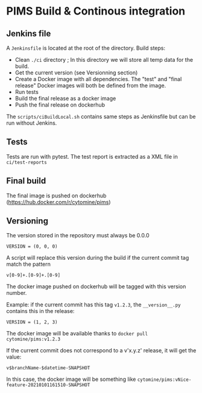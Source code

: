 # PIMS Build & Continous integration

## Jenkins file

A `Jenkinsfile` is located at the root of the directory.
Build steps:
* Clean `./ci` directory ; In this directory we will store all temp data for the build.
* Get the current version (see Versionning section)
* Create a Docker image with all dependencies. The "test" and "final release" Docker images will both be defined from the image.
* Run tests 
* Build the final release as a docker image
* Push the final release on dockerhub

The `scripts/ciBuildLocal.sh` contains same steps as Jenkinsfile but can be run without Jenkins.

## Tests

Tests are run with pytest.
The test report is extracted as a XML file in `ci/test-reports`

## Final build

The final image is pushed on dockerhub (https://hub.docker.com/r/cytomine/pims)

## Versioning

The version stored in the repository must always be 0.0.0

    VERSION = (0, 0, 0)

A script will replace this version during the build if the current commit tag match the pattern 

    v[0-9]+.[0-9]+.[0-9]

The docker image pushed on dockerhub will be tagged with this version number.

Example: if the current commit has this tag `v1.2.3`, the `__version__.py` contains this in the release:

    VERSION = (1, 2, 3)

The docker image will be available thanks to `docker pull cytomine/pims:v1.2.3` 

If the current commit does not correspond to a v'x.y.z' release, it will get the value:

`v$branchName-$datetime-SNAPSHOT` 

In this case, the docker image will be something like `cytomine/pims:vNice-feature-20210101161510-SNAPSHOT`
